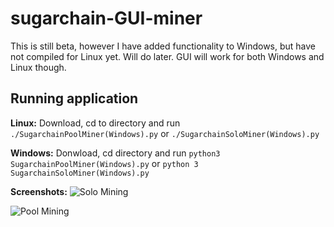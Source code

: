 # sugarchain-GUI-miner
This is still beta, however I have added functionality to Windows, but have not compiled for Linux yet. Will do later. GUI will work for both Windows and Linux though.

## Running application
**Linux:** Download, cd to directory and run `./SugarchainPoolMiner(Windows).py` or `./SugarchainSoloMiner(Windows).py`

**Windows:** Donwload, cd directory and run `python3 SugarchainPoolMiner(Windows).py` or `python 3 SugarchainSoloMiner(Windows).py`


**Screenshots:**
![Solo Mining](https://i.imgur.com/KOI1R8u.png)

![Pool Mining](https://i.imgur.com/0QJDBft.png)
